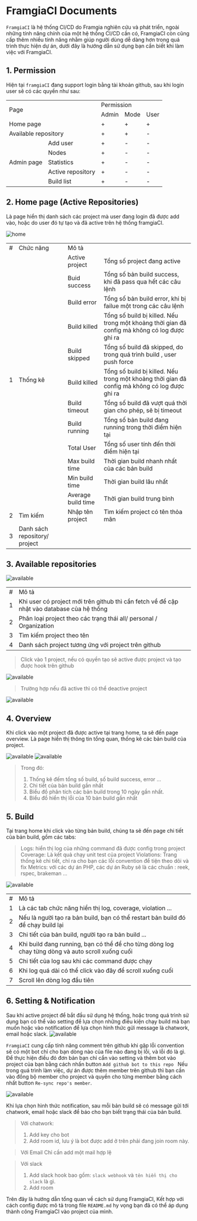 
# FramgiaCI Documents
`FramgiaCI` là hệ thống CI/CD do Framgia nghiên cứu và phát triển, ngoài những tính năng chính của một hệ thống CI/CD cần có, FramgiaCI còn cũng cấp thêm nhiều tính năng nhằm giúp người dùng dễ dàng hơn trong quá trình thực hiện dự án, dưới đây là hướng dẫn sử dụng bạn cần biết khi làm việc với FramgiaCI.

## 1. Permission
Hiện tại `framgiaCI` đang support login bằng tài khoản github, sau khi login user sẽ có các quyền như sau:

<table>
    <tr>
        <td rowspan="2" colspan='2'>Page</td>
        <td colspan="3">Permission</td>
    </tr>
    <tr>
        <td>Admin</td>
        <td>Mode</td>
        <td>User</td>
    </tr>
    <tr>
        <td colspan='2'>Home page</td>
        <td>+</td>
        <td>+</td>
        <td>+</td>
    </tr>
    <tr>
        <td colspan='2'>Available repository</td>
        <td>+</td>
        <td>+</td>
        <td>-</td>
    </tr>
    <tr>
        <td rowspan='5'>Admin page</td>
        <td>Add user</td>
        <td>+</td>
        <td>-</td>
        <td>-</td>
    </tr>
    <tr>
        <td>Nodes</td>
        <td>+</td>
        <td>-</td>
        <td>-</td>
    </tr>
    <tr>
        <td>Statistics</td>
        <td>+</td>
        <td>-</td>
        <td>-</td>
    </tr>
    <tr>
        <td>Active repository</td>
        <td>+</td>
        <td>-</td>
        <td>-</td>
    </tr>
    <tr>
        <td>Build list</td>
        <td>+</td>
        <td>-</td>
        <td>-</td>
    </tr>
    
</table>

## 2. Home page (Active Repositories)
Là page hiển thị danh sách các project mà user đang login đã được add vào, hoặc do user đó tự tạo và đã active trên hệ thống framgiaCI.

![home](https://raw.githubusercontent.com/framgiaci/documents/master/images/Selection_010.png)

<table>
    <tr>
        <td>#</td>
        <td>Chức năng</td>
        <td colspan='2'>Mô tả</td>
    </tr>
    <tr>
        <td rowspan='12'>1</td>
        <td rowspan='12'>Thống kê</td>
        <td>Active project</td>
        <td>Tổng số project đang active</td>
    </tr>
    <tr>
        <td>Buid success</td>
        <td>Tổng số bản build success, khi đã pass qua hết các câu lệnh</td>
    </tr>
    <tr>
        <td>Build error</td>
        <td>Tổng số bản build error, khi bị failue một trong các câu lệnh</td>
    </tr>
    <tr>
        <td>Build killed</td>
        <td>Tổng số build bị killed. Nếu trong một khoảng thời gian đã config mà không có log được ghi ra</td>
    </tr>
    <tr>
        <td>Build skipped</td>
        <td>Tổng số build đã skipped, do trong quá trình build , user push force </td>
    </tr>
    <tr>
        <td>Build killed</td>
        <td>Tổng số build bị killed. Nếu trong một khoảng thời gian đã config mà không có log được ghi ra</td>
    </tr>
    <tr>
        <td>Build timeout</td>
        <td>Tổng số build đã vượt quá thời gian cho phép, sẽ bị timeout</td>
    </tr>
    <tr>
        <td>Build running</td>
        <td>Tổng số bản build đang running trong thời điểm hiện tại</td>
    </tr>
    <tr>
        <td>Total User</td>
        <td>Tổng số user tính đến thời điểm hiện tại</td>
    </tr>
    <tr>
        <td>Max build time</td>
        <td>Thời gian build nhanh nhất của các bản build</td>
    </tr>
    <tr>
        <td>Min build time</td>
        <td>Thời gian build lâu nhất</td>
    </tr>
    <tr>
        <td>Average build time</td>
        <td>Thời gian build trung bình</td>
    </tr>
    <tr>
        <td>2</td>
        <td>Tìm kiếm</td>
        <td>Nhập tên project</td>
        <td>Tìm kiếm project có tên thỏa mãn</td>
    </tr>
    <tr>
        <td>3</td>
        <td>Danh sách repository/ project</td>
        <td></td>
        <td></td>
    </tr>
</table>

## 3. Available repositories
![available](https://raw.githubusercontent.com/framgiaci/documents/master/images/Selection_012.png)
 
 <table>
    <tr>
        <td>#</td>
        <td>Mô tả</td>
    </tr>
    <tr>
        <td>1</td>
        <td>Khi user có project mới trên github thì cần fetch về để cập nhật vào database của hệ thống</td>
    </tr>
    <tr>
        <td>2</td>
        <td>Phân loại project theo các trạng thái all/ personal / Organization</td>
    </tr>
    <tr>
        <td>3</td>
        <td>Tìm kiếm project theo tên</td>
    </tr>
    <tr>
        <td>4</td>
        <td>Danh sách project tương ứng với project trên github</td>
    </tr>
</table>

> Click vào 1 project, nếu có quyền tạo sẽ active được project và tạo được hook  trên github
> 
![available](https://raw.githubusercontent.com/framgiaci/documents/master/images/Selection_013.png)

> Trường hợp nếu đã active thì có thể deactive project
> 
![available](https://raw.githubusercontent.com/framgiaci/documents/master/images/Selection_014.png)

## 4. Overview
Khi click vào một project đã được active tại trang home, ta sẽ đến page overview. Là page hiển thị thông tin tổng quan, thống kê các bản build của project.

![available](https://raw.githubusercontent.com/framgiaci/documents/master/images/Selection_015.png)
![available](https://raw.githubusercontent.com/framgiaci/documents/master/images/Selection_016.png)

>Trong đó:
>1. Thống kê đếm tổng số build, số build success, error ...
>2. Chi tiết của bản build gần nhất
>3. Biểu đồ phân tích các bản build trong 10 ngày gần nhất.
>4. Biểu đồ hiển thị lỗi của 10 bản build gần nhất
## 5. Build
Tại trang home khi click vào từng bản build, chúng ta sẽ đến page chi tiết của bản build, gồm các tabs:
> Logs: hiển thị log của những command đã được config trong project
> Coverage: Là kết quả chạy unit test của project
> Violations: Trang thống kê chi tiết, chỉ ra cho bạn các lỗi convention để tiện theo dõi và fix
> Metrics: với các dự án PHP, các dự án Ruby sẽ là các chuẩn : reek, rspec, brakeman ...
> 
![available](https://raw.githubusercontent.com/framgiaci/documents/master/images/Selection_023.png)

<table>
    <tr>
        <td>#</td>
        <td>Mô tả</td>
    </tr>
    <tr>
        <td>1</td>
        <td>Là các tab chức năng hiển thị log, coverage, violation ...</td>
    </tr>
    <tr>
        <td>2</td>
        <td>Nếu là người tạo ra bản build, bạn có thể restart bản build đó để chạy build lại</td>
    </tr>
    <tr>
        <td>3</td>
        <td>Chi tiết của bản build, người tạo ra bản build ...</td>
    </tr>
    <tr>
        <td>4</td>
        <td>Khi build đang running, bạn có thể để cho từng dòng log chay từng dòng và auto scroll xuống cuối</td>
    </tr>
    <tr>
        <td>5</td>
        <td>Chi tiết của log sau khi các command được chạy</td>
    </tr>
    <tr>
        <td>6</td>
        <td>Khi log quá dài có thể click vào đây để scroll xuống cuối</td>
    </tr>
    <tr>
        <td>7</td>
        <td>Scroll lên dòng log đầu tiên</td>
    </tr>
</table>

## 6. Setting & Notification
Sau khi active project để bắt đầu sử dụng hệ thống, hoặc trong quá trình sử dụng bạn có thể vào setting để lựa chọn những điều kiện chạy build mà bạn muốn hoặc vào notification để lựa chọn hình thức gửi message là chatwork, email hoặc slack.
![available](https://raw.githubusercontent.com/framgiaci/documents/master/images/Selection_021.png)

`FramgiaCI` cung cấp tính năng comment trên github khi gặp lỗi convention sẽ có một bot chỉ cho bạn dòng nào của file nào đang bị lỗi, và lỗi đó là gì. Để thực hiện điều đó đơn bản bạn chỉ cẩn vào setting và thêm bot vào project của bạn bằng cách nhấn button  `Add github bot to this repo `
Nếu trong quá trình làm việc, dự án được thêm member trên github thì bạn cần vào đồng bộ member cho project và quyền cho từng member bằng cách nhất button `Re-sync repo's member`.

![available](https://raw.githubusercontent.com/framgiaci/documents/master/images/Selection_022.png)

Khi lựa chọn hình thức notification, sau mỗi bản build sẽ có message gửi tới chatwork, email hoặc slack để báo cho bạn biết trạng thái của bản build.
> Với chatwork:
> 1. Add key cho bot
> 2. Add room id, lưu ý là bot được add ở trên phải đang join room này.

> Với Email
> Chỉ cần add một mail hợp lệ 

> Với slack
> 1. Add slack hook bao gồm: `slack webhook` và `tên hiển thị cho slack` là gì.
> 2. Add room 

Trên đây là hướng dẫn tổng quan về cách sử dụng FramgiaCI, Kết hợp với cách config được mô tả trong file `README.md` hy vọng bạn đã có thể áp dụng thành công FramgiaCI vào project của mình.
